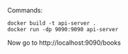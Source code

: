Commands:
```
docker build -t api-server .
docker run -dp 9090:9090 api-server
```
Now go to http://localhost:9090/books
